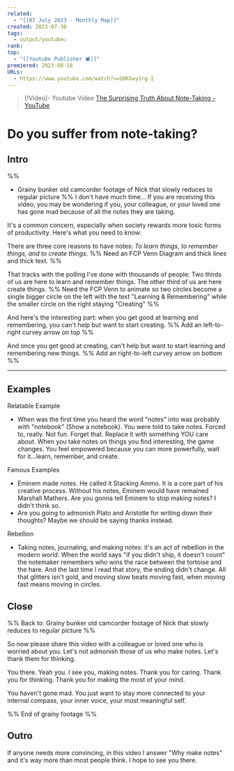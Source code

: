 ```yaml
---
related:
  - "[[07 July 2023 - Monthly Map]]"
created: 2023-07-30
tags:
  - output/youtube☑️
rank: 
top:
  - "[[Youtube Publisher 📽]]"
premiered: 2023-08-18
URLs:
  - https://www.youtube.com/watch?v=bDKkwySrg-I
---
```


> [!Video]- Youtube Video
> [The Surprising Truth About Note-Taking - YouTube](https://www.youtube.com/watch?v=bDKkwySrg-I)

# Do you suffer from note-taking?

## Intro
%% 
- Grainy bunker old camcorder footage of Nick that slowly reduces to regular picture 
%%
I don't have much time...
If you are receiving this video, you may be wondering if you, your colleague, or your loved one has gone mad because of all the notes they are taking.

It's a common concern, especially when society rewards more toxic forms of productivity. Here's what you need to know:

There are three core reasons to have notes: *To learn things, to remember things, and to create things.* %% Need an FCP Venn Diagram and thick lines and thick text. %%

That tracks with the polling I've done with thousands of people: Two thirds of us are here to learn and remember things. The other third of us are here create things. %% Need the FCP Venn to animate so two circles become a single bigger circle on the left with the text "Learning & Remembering" while the smaller circle on the right staying "Creating" %%

And here's the interesting part: when you get good at learning and remembering, you can't help but want to start creating. %% Add an left-to-right curvey arrow on top %%

And once you get good at creating, can't help but want to start learning and remembering new things. %% Add an right-to-left curvey arrow on bottom %%

---

## Examples
Relatable Example

- When was the first time you heard the word "notes" into was probably with "notebook" (Show a notebook). You were told to take notes. Forced to, really. Not fun. Forget that. Replace it with something YOU care about. When you take notes on things you find interesting, the game changes. You feel empowered because you can more powerfully, wait for it...learn, remember, and create.

Famous Examples

- Eminem made notes. He called it Stacking Ammo. It is a core part of his creative process. Without his notes, Eminem would have remained Marshall Mathers. Are you gonna tell Eminem to stop making notes? I didn't think so.
- Are you going to admonish Plato and Aristotle for writing down their thoughts? Maybe we should be saying thanks instead.

Rebellion

- Taking notes, journaling, and making notes: it's an act of rebellion in the modern world. When the world says "if you didn't ship, it doesn't count" the notemaker remembers who wins the race between the tortoise and the hare. And the last time I read that story, the ending didn't change. All that glitters isn't gold, and moving slow beats moving fast, when moving fast means moving in circles. 

## Close
%% 
Back to: Grainy bunker old camcorder footage of Nick that slowly reduces to regular picture 
%%

So now please share this video with a colleague or loved one who is worried about you. Let's not admonish those of us who make notes. Let's thank them for thinking.

You there. Yeah you. I see you, making notes. Thank you for caring. Thank you for thinking. Thank you for making the most of your mind.

You haven't gone mad. You just want to stay more connected to your internal compass, your inner voice, your most meaningful self. 

%% 
End of grainy footage
%%
## Outro
If anyone needs more convincing, in this video I answer "Why make notes" and it's way more than most people think. I hope to see you there.
